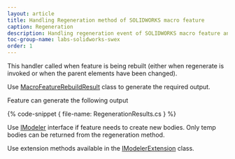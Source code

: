 ```yaml
---
layout: article
title: Handling Regeneration method of SOLIDWORKS macro feature
caption: Regeneration
description: Handling regeneration event of SOLIDWORKS macro feature and returning bodies or errors to drive the behavior using SwEx.MacroFeature framework
toc-group-name: labs-solidworks-swex
order: 1
---
```

This handler called when feature is being rebuilt (either when regenerate is invoked or when the parent elements have been changed).

Use [MacroFeatureRebuildResult](https://docs.codestack.net/swex/macro-feature/html/T_CodeStack_SwEx_MacroFeature_Base_MacroFeatureRebuildResult.htm) class to generate the required output.

Feature can generate the following output

{% code-snippet { file-name: RegenerationResults.cs } %}

Use [IModeler](http://help.solidworks.com/2017/english/api/sldworksapi/solidworks.interop.sldworks~solidworks.interop.sldworks.imodeler.html) interface if feature needs to create new bodies. Only temp bodies can be returned from the regeneration method.

Use extension methods available in the [IModelerExtension](https://docs.codestack.net/swex/macro-feature/html/T_SolidWorks_Interop_sldworks_ModelerEx.htm) class.